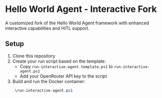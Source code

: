 ﻿# Hello World Agent - Interactive Fork

A customized fork of the Hello World Agent framework with enhanced interactive capabilities and HITL support.

## Setup

1. Clone this repository
2. Create your run script based on the template:
   - Copy `run-interactive-agent.template.ps1` to `run-interactive-agent.ps1`
   - Add your OpenRouter API key to the script
3. Build and run the Docker container:
   ```powershell
   .\run-interactive-agent.ps1